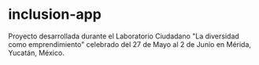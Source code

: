# inclusion-app
Proyecto desarrollada durante el Laboratorio Ciudadano "La diversidad como emprendimiento" celebrado del 27 de Mayo al 2 de Junio en Mérida, Yucatán, México.
